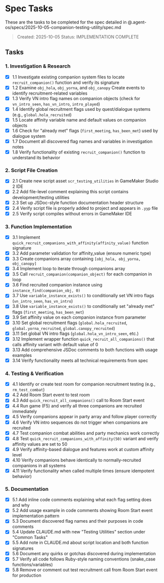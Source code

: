 # Spec Tasks

These are the tasks to be completed for the spec detailed in @.agent-os/specs/2025-10-05-companion-testing-utility/spec.md

> Created: 2025-10-05
> Status: IMPLEMENTATION COMPLETE

## Tasks

### 1. Investigation & Research
- [x] 1.1 Investigate existing companion system files to locate `recruit_companion()` function and verify its signature
- [x] 1.2 Examine `obj_hola`, `obj_yorna`, and `obj_canopy` Create events to identify recruitment-related variables
- [x] 1.3 Verify VN intro flag names on companion objects (check for `vn_intro_seen`, `has_vn_intro`, `intro_played`)
- [x] 1.4 Identify global recruitment flags used by quest/dialogue systems (e.g., `global.hola_recruited`)
- [x] 1.5 Locate affinity variable name and default values on companion objects
- [x] 1.6 Check for "already met" flags (`first_meeting`, `has_been_met`) used by dialogue system
- [x] 1.7 Document all discovered flag names and variables in investigation notes
- [x] 1.8 Verify functionality of existing `recruit_companion()` function to understand its behavior

### 2. Script File Creation
- [x] 2.1 Create new script asset `scr_testing_utilities` in GameMaker Studio 2 IDE
- [x] 2.2 Add file-level comment explaining this script contains development/testing utilities
- [x] 2.3 Set up JSDoc-style function documentation header structure
- [x] 2.4 Verify script file is properly added to project and appears in `.yyp` file
- [x] 2.5 Verify script compiles without errors in GameMaker IDE

### 3. Function Implementation
- [x] 3.1 Implement `quick_recruit_companions_with_affinity(affinity_value)` function signature
- [x] 3.2 Add parameter validation for affinity_value (ensure numeric type)
- [x] 3.3 Create companions array containing `[obj_hola, obj_yorna, obj_canopy]`
- [x] 3.4 Implement loop to iterate through companions array
- [x] 3.5 Call `recruit_companion(companion_object)` for each companion in loop
- [x] 3.6 Find recruited companion instance using `instance_find(companion_obj, 0)`
- [x] 3.7 Use `variable_instance_exists()` to conditionally set VN intro flags (`vn_intro_seen`, `has_vn_intro`)
- [x] 3.8 Use `variable_instance_exists()` to conditionally set "already met" flags (`first_meeting`, `has_been_met`)
- [x] 3.9 Set affinity value on each companion instance from parameter
- [x] 3.10 Set global recruitment flags (`global.hola_recruited`, `global.yorna_recruited`, `global.canopy_recruited`)
- [x] 3.11 Set global VN intro flags (`global.hola_vn_intro_seen`, etc.)
- [x] 3.12 Implement wrapper function `quick_recruit_all_companions()` that calls affinity variant with default value of 0
- [x] 3.13 Add comprehensive JSDoc comments to both functions with usage examples
- [x] 3.14 Verify functionality meets all technical requirements from spec

### 4. Testing & Verification
- [x] 4.1 Identify or create test room for companion recruitment testing (e.g., `rm_test_combat`)
- [x] 4.2 Add Room Start event to test room
- [x] 4.3 Add `quick_recruit_all_companions()` call to Room Start event
- [x] 4.4 Run game (F5) and verify all three companions are recruited immediately
- [x] 4.5 Verify companions appear in party array and follow player correctly
- [x] 4.6 Verify VN intro sequences do not trigger when companions are recruited
- [x] 4.7 Test companion combat abilities and party mechanics work correctly
- [x] 4.8 Test `quick_recruit_companions_with_affinity(50)` variant and verify affinity values are set to 50
- [x] 4.9 Verify affinity-based dialogue and features work at custom affinity level
- [x] 4.10 Verify companions behave identically to normally-recruited companions in all systems
- [x] 4.11 Verify functionality when called multiple times (ensure idempotent behavior)

### 5. Documentation
- [x] 5.1 Add inline code comments explaining what each flag setting does and why
- [x] 5.2 Add usage example in code comments showing Room Start event implementation pattern
- [x] 5.3 Document discovered flag names and their purposes in code comments
- [x] 5.4 Update CLAUDE.md with new "Testing Utilities" section under "Common Tasks"
- [x] 5.5 Add note in CLAUDE.md about script location and both function signatures
- [x] 5.6 Document any quirks or gotchas discovered during implementation
- [x] 5.7 Verify all code follows Ruby-style naming conventions (snake_case functions/variables)
- [x] 5.8 Remove or comment out test recruitment call from Room Start event for production
